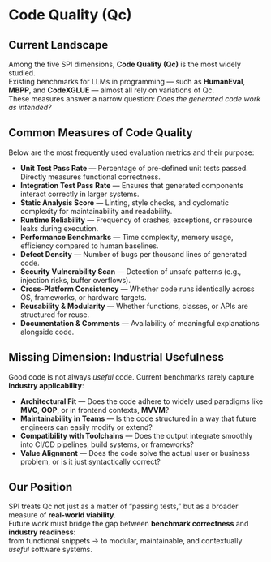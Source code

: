 # Code Quality (Qc)

## Current Landscape

Among the five SPI dimensions, **Code Quality (Qc)** is the most widely studied.  
Existing benchmarks for LLMs in programming — such as **HumanEval**, **MBPP**, and **CodeXGLUE** — almost all rely on variations of Qc.  
These measures answer a narrow question: *Does the generated code work as intended?*  

## Common Measures of Code Quality

Below are the most frequently used evaluation metrics and their purpose:

- **Unit Test Pass Rate** — Percentage of pre-defined unit tests passed. Directly measures functional correctness.  
- **Integration Test Pass Rate** — Ensures that generated components interact correctly in larger systems.  
- **Static Analysis Score** — Linting, style checks, and cyclomatic complexity for maintainability and readability.  
- **Runtime Reliability** — Frequency of crashes, exceptions, or resource leaks during execution.  
- **Performance Benchmarks** — Time complexity, memory usage, efficiency compared to human baselines.  
- **Defect Density** — Number of bugs per thousand lines of generated code.  
- **Security Vulnerability Scan** — Detection of unsafe patterns (e.g., injection risks, buffer overflows).  
- **Cross-Platform Consistency** — Whether code runs identically across OS, frameworks, or hardware targets.  
- **Reusability & Modularity** — Whether functions, classes, or APIs are structured for reuse.  
- **Documentation & Comments** — Availability of meaningful explanations alongside code.  

## Missing Dimension: Industrial Usefulness

Good code is not always *useful* code. Current benchmarks rarely capture **industry applicability**:  

- **Architectural Fit** — Does the code adhere to widely used paradigms like **MVC**, **OOP**, or in frontend contexts, **MVVM**?  
- **Maintainability in Teams** — Is the code structured in a way that future engineers can easily modify or extend?  
- **Compatibility with Toolchains** — Does the output integrate smoothly into CI/CD pipelines, build systems, or frameworks?  
- **Value Alignment** — Does the code solve the actual user or business problem, or is it just syntactically correct?  

## Our Position

SPI treats Qc not just as a matter of “passing tests,” but as a broader measure of **real-world viability**.  
Future work must bridge the gap between **benchmark correctness** and **industry readiness**:  
from functional snippets → to modular, maintainable, and contextually *useful* software systems.  
